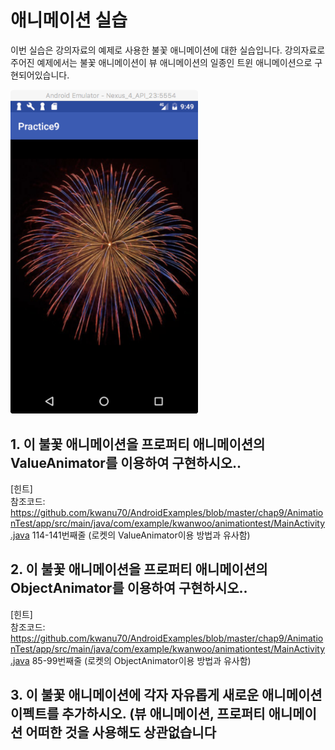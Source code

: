 # 애니메이션 실습

이번 실습은 강의자료의 예제로 사용한 불꽃 애니메이션에 대한 실습입니다. 강의자료로 주어진 예제에서는 불꽃 애니메이션이 뷰 애니메이션의 일종인 트윈 애니메이션으로 구현되어있습니다.

<img src="images/animation-graphics-lab.png" width=300px>

## 1. 이 불꽃 애니메이션을 프로퍼티 애니메이션의 ValueAnimator를 이용하여 구현하시오..
[힌트]  
참조코드:  
https://github.com/kwanu70/AndroidExamples/blob/master/chap9/AnimationTest/app/src/main/java/com/example/kwanwoo/animationtest/MainActivity.java 114-141번째줄 (로켓의 ValueAnimator이용 방법과 유사함)

## 2.  이 불꽃 애니메이션을 프로퍼티 애니메이션의 ObjectAnimator를 이용하여 구현하시오..
[힌트]  
참조코드:  
https://github.com/kwanu70/AndroidExamples/blob/master/chap9/AnimationTest/app/src/main/java/com/example/kwanwoo/animationtest/MainActivity.java 85-99번째줄 (로켓의 ObjectAnimator이용 방법과 유사함)

## 3. 이 불꽃 애니메이션에 각자 자유롭게 새로운 애니메이션 이펙트를 추가하시오. (뷰 애니메이션, 프로퍼티 애니메이션 어떠한 것을 사용해도 상관없습니다

